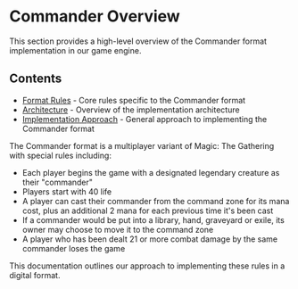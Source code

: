 # Commander Overview

This section provides a high-level overview of the Commander format implementation in our game engine.

## Contents

- [Format Rules](format_rules.md) - Core rules specific to the Commander format
- [Architecture](architecture.md) - Overview of the implementation architecture
- [Implementation Approach](implementation.md) - General approach to implementing the Commander format

The Commander format is a multiplayer variant of Magic: The Gathering with special rules including:
- Each player begins the game with a designated legendary creature as their "commander"
- Players start with 40 life
- A player can cast their commander from the command zone for its mana cost, plus an additional 2 mana for each previous time it's been cast
- If a commander would be put into a library, hand, graveyard or exile, its owner may choose to move it to the command zone
- A player who has been dealt 21 or more combat damage by the same commander loses the game

This documentation outlines our approach to implementing these rules in a digital format. 